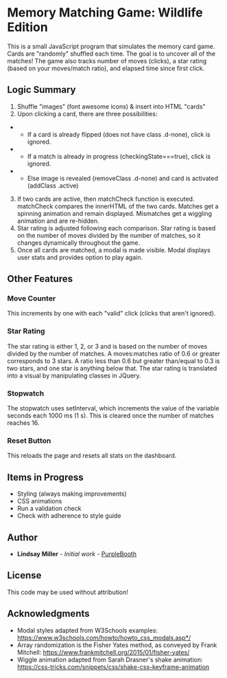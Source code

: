 # Memory Matching Game: Wildlife Edition

This is a small JavaScript program that simulates the memory card game. Cards are "randomly" shuffled each time. The goal is to uncover all of the matches! The game also tracks number of moves (clicks), a star rating (based on your moves/match ratio), and elapsed time since first click.

## Logic Summary
1. Shuffle "images" (font awesome icons) & insert into HTML "cards"
2.  Upon clicking a card, there are three possibilities:
* * If a card is already flipped (does not have class .d-none), click is ignored.
* * If a match is already in progress (checkingState===true), click is ignored.
* * Else image is revealed (removeClass .d-none) and card is activated (addClass .active)
3. If two cards are active, then matchCheck function is executed. matchCheck compares the innerHTML of the two cards. Matches get a spinning animation and remain displayed. Mismatches get a wiggling animation and are re-hidden.
4. Star rating is adjusted following each comparison. Star rating is based on the number of moves divided by the number of matches, so it changes dynamically throughout the game.
5. Once all cards are matched, a modal is made visible. Modal displays user stats and provides option to play again.

## Other Features

### Move Counter
This increments by one with each "valid" click (clicks that aren't ignored).

### Star Rating
The star rating is either 1, 2, or 3 and is based on the number of moves divided by the number of matches. A moves:matches ratio of 0.6 or greater corresponds to 3 stars. A ratio less than 0.6 but greater than/equal to 0.3 is two stars, and one star is anything below that. The star rating is translated into a visual by manipulating classes in JQuery.

### Stopwatch
The stopwatch uses setInterval, which increments the value of the variable seconds each 1000 ms (1 s). This is cleared once the number of matches reaches 16. 

### Reset Button
This reloads the page and resets all stats on the dashboard.

## Items in Progress

* Styling (always making improvements)
* CSS animations
* Run a validation check
* Check with adherence to style guide

## Author

* **Lindsay Miller** - *Initial work* - [PurpleBooth](https://github.com/PurpleBooth)

## License

This code may be used without attribution!

## Acknowledgments

* Modal styles adapted from W3Schools examples: https://www.w3schools.com/howto/howto_css_modals.asp*/
* Array randomization is the Fisher Yates method, as conveyed by Frank Mitchell: https://www.frankmitchell.org/2015/01/fisher-yates/
* Wiggle animation adapted from Sarah Drasner's shake animation: https://css-tricks.com/snippets/css/shake-css-keyframe-animation
